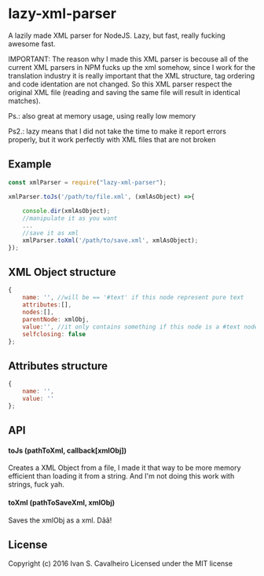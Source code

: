 # lazy-xml-parser
A lazily made XML parser for NodeJS.
Lazy, but fast, really fucking awesome fast.


IMPORTANT: The reason why I made this XML parser is becouse all of the current XML parsers in NPM fucks up the xml somehow, since I work for the translation industry it is really important that the XML structure, tag ordering and code identation are not changed. So this XML parser respect the original XML file (reading and saving the same file will result in identical matches).


Ps.: also great at memory usage, using really low memory

Ps2.: lazy means that I did not take the time to make it report errors properly, but it work perfectly with XML files that are not broken

## Example
```javascript
const xmlParser = require("lazy-xml-parser");

xmlParser.toJs('/path/to/file.xml', (xmlAsObject) =>{
    
    console.dir(xmlAsObject);
    //manipulate it as you want
    ...
    //save it as xml
    xmlParser.toXml('/path/to/save.xml', xmlAsObject);
});
```

## XML Object structure
```javascript
{
    name: '', //will be == '#text' if this node represent pure text
    attributes:[], 
    nodes:[], 
    parentNode: xmlObj, 
    value:'', //it only contains something if this node is a #text node
    selfclosing: false
};
```

## Attributes structure
```javascript
{
    name: '', 
    value: ''
};
```

## API

#### toJs (pathToXml, callback[xmlObj])
Creates a XML Object from a file, I made it that way to be more memory efficient than loading it from a string.
And I'm not doing this work with strings, fuck yah.

#### toXml (pathToSaveXml, xmlObj)
Saves the xmlObj as a xml. Dãã!


## License
Copyright (c) 2016 Ivan S. Cavalheiro
Licensed under the MIT license